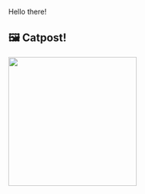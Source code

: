 Hello there!



## 🖼️ Catpost!

<sub>
    <img src="https://cdn2.thecatapi.com/images/1b7bVFd_Q.png" height="256">
</sub>

